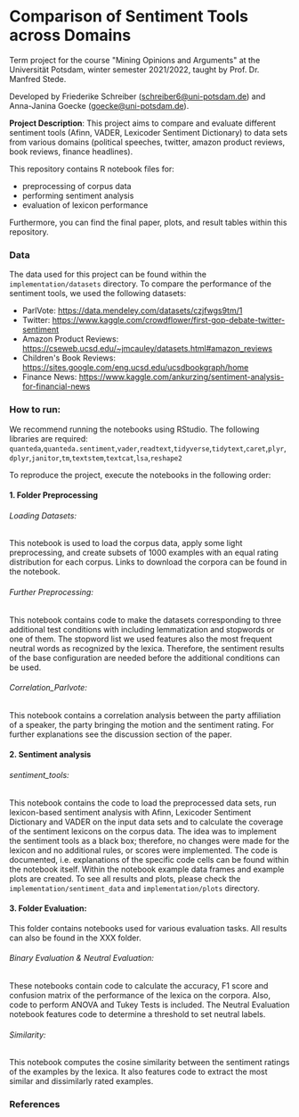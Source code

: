 
# Comparison of Sentiment Tools across Domains
Term project for the course "Mining Opinions and Arguments" at the Universität Potsdam, winter semester 2021/2022, taught by Prof. Dr. Manfred Stede. 

Developed by Friederike Schreiber (schreiber6@uni-potsdam.de) and Anna-Janina Goecke (goecke@uni-potsdam.de).

**Project Description**: This project aims to compare and evaluate different sentiment tools (Afinn, VADER, Lexicoder Sentiment Dictionary) to data sets from various domains (political speeches, twitter, amazon product reviews, book reviews, finance headlines).

This repository contains R notebook files for:
- preprocessing of corpus data
- performing sentiment analysis 
- evaluation of lexicon performance

Furthermore, you can find the final paper, plots, and result tables within this repository. 

### Data
The data used for this project can be found within the `implementation/datasets` directory. To compare the performance of the sentiment tools, we used the following datasets:
- ParlVote: https://data.mendeley.com/datasets/czjfwgs9tm/1
- Twitter: https://www.kaggle.com/crowdflower/first-gop-debate-twitter-sentiment
- Amazon Product Reviews: https://cseweb.ucsd.edu/~jmcauley/datasets.html#amazon_reviews
- Children's Book Reviews: https://sites.google.com/eng.ucsd.edu/ucsdbookgraph/home
- Finance News: https://www.kaggle.com/ankurzing/sentiment-analysis-for-financial-news

### How to run:
We recommend running the notebooks using RStudio. The following libraries are required: 
`quanteda`,`quanteda.sentiment`,`vader`,`readtext`,`tidyverse`,`tidytext`,`caret`,`plyr`,`dplyr`,`janitor`,`tm`,`textstem`,`textcat`,`lsa`,`reshape2`

To reproduce the project, execute the notebooks in the following order:
#### 1. Folder Preprocessing
###### Loading Datasets: 
This notebook is used to load the corpus data, apply some light preprocessing, and create subsets of 1000 examples with an equal rating distribution for each corpus. Links to download the corpora can be found in the notebook.

###### Further Preprocessing:
This notebook contains code to make the datasets corresponding to three additional test conditions with including lemmatization and stopwords or one of them. The stopword list we used features also the most frequent neutral words as recognized by the lexica. Therefore, the sentiment results of the base configuration are needed before the additional conditions can be used.

###### Correlation_Parlvote:
This notebook contains a correlation analysis between the party affiliation of a speaker, the party bringing the motion and the sentiment rating. For further explanations see the discussion section of the paper. 

#### 2. Sentiment analysis
###### sentiment_tools:
This notebook contains the code to load the preprocessed data sets, run lexicon-based sentiment analysis with Afinn, Lexicoder Sentiment Dictionary and VADER on the input data sets and to calculate the coverage of the sentiment lexicons on the corpus data. The idea was to implement the sentiment tools as a black box; therefore, no changes were made for the lexicon and no additional rules, or scores were implemented. 
The code is documented, i.e. explanations of the specific code cells can be found within the notebook itself. Within the notebook example data frames and example plots are created. To see all results and plots, please check the `implementation/sentiment_data` and `implementation/plots` directory.

#### 3. Folder Evaluation:
This folder contains notebooks used for various evaluation tasks. All results can also be found in the XXX folder.

###### Binary Evaluation & Neutral Evaluation:
These notebooks contain code to calculate the accuracy, F1 score and confusion matrix of the performance of the lexica on the corpora. Also, code to perform ANOVA and Tukey Tests is included. The Neutral Evaluation notebook features code to determine a threshold to set neutral labels. 
###### Similarity:
This notebook computes the cosine similarity between the sentiment ratings of the examples by the lexica. It also features code to extract the most similar and dissimilarly rated examples. 

### References

